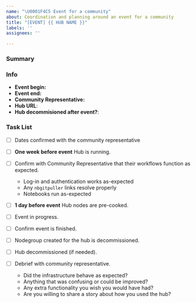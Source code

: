 ```yaml
---
name: "\U0001F4C5 Event for a community"
about: Coordination and planning around an event for a community
title: "[EVENT] {{ HUB NAME }}"
labels: ''
assignees: ''

---
```


### Summary

<!-- Please provide a short, one-sentence summary about this event. -->

### Info

- **Event begin:** <!-- The date that the event will start. -->
- **Event end:** <!-- The date that the event will end. -->
- **Community Representative:** <!-- The GitHub ID of the current representative for the Hub and Community, e.g. @octocat -->
- **Hub URL**: <!-- The URL of the hub that will be used for the event -->
- **Hub decommisioned after event?**: <!-- Will this hub be decommissioned after the event is over? -->

### Task List

- [ ] Dates confirmed with the community representative
- [ ] **One week before event** Hub is running.
- [ ] Confirm with Community Representative that their workflows function as expected.
  - Log-in and authentication works as-expected
  - Any `nbgitpuller` links resolve properly
  - Notebooks run as-expected
- [ ] **1 day before event** Hub nodes are pre-cooked.
- [ ] Event in progress.
- [ ] Confirm event is finished.
- [ ] Nodegroup created for the hub is decommissioned.

- [ ] Hub decommissioned (if needed).
- [ ] Debrief with community representative.
  - Did the infrastructure behave as expected?
  - Anything that was confusing or could be improved?
  - Any extra functionality you wish you would have had?
  - Are you willing to share a story about how you used the hub?

